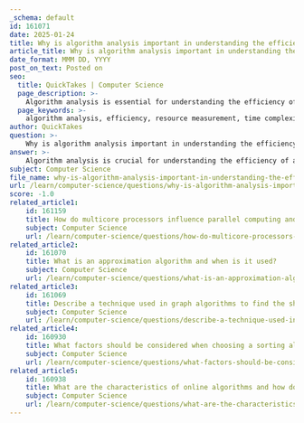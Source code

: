 ```yaml
---
_schema: default
id: 161071
date: 2025-01-24
title: Why is algorithm analysis important in understanding the efficiency of an algorithm?
article_title: Why is algorithm analysis important in understanding the efficiency of an algorithm?
date_format: MMM DD, YYYY
post_on_text: Posted on
seo:
  title: QuickTakes | Computer Science
  page_description: >-
    Algorithm analysis is essential for understanding the efficiency of algorithms by measuring resources, comparing performance, avoiding pitfalls, optimizing memory management, and enabling informed decision-making about algorithm selection.
  page_keywords: >-
    algorithm analysis, efficiency, resource measurement, time complexity, space complexity, Big-O notation, comparative efficiency, performance pitfalls, memory management, informed decision-making
author: QuickTakes
question: >-
    Why is algorithm analysis important in understanding the efficiency of an algorithm?
answer: >-
    Algorithm analysis is crucial for understanding the efficiency of an algorithm for several reasons:\n\n1. **Resource Measurement**: Algorithm analysis helps quantify the resources (time and space) that an algorithm requires to solve a problem. This is essential because an algorithm that performs well on small input sizes may not scale effectively to larger datasets. For instance, a sorting algorithm that works efficiently for an array of length 3 may become impractical for an array of length 10 million. Understanding these resource requirements allows developers to choose the right algorithm based on the expected input size.\n\n2. **Comparative Efficiency**: By analyzing algorithms, we can compare their efficiencies using metrics such as time complexity and space complexity, often expressed in Big-O notation. This notation provides a high-level understanding of how the algorithm's performance will grow as the input size increases. However, it is important to note that real-world performance can be influenced by constants and lower-order terms that Big-O notation does not account for. Therefore, empirical analysis through experimentation can reveal practical performance differences that theoretical analysis might overlook.\n\n3. **Avoiding Performance Pitfalls**: Understanding algorithm efficiency helps identify potential performance pitfalls. For example, an algorithm with a time complexity of $O(2^n)$ may seem comparable to one with $O(n)$ in Big-O notation, but in practice, the former will take significantly longer to execute as the input size grows. Recognizing these differences is vital for selecting algorithms that will perform adequately under expected conditions.\n\n4. **Memory Management**: The efficiency of algorithms can also be significantly affected by memory allocation strategies. An algorithm that requires a large amount of memory may face issues like fragmentation, which can degrade performance. By analyzing how an algorithm manages memory, developers can optimize its performance and ensure it runs smoothly.\n\n5. **Informed Decision-Making**: Algorithm analysis provides the necessary insights for making informed decisions about which algorithms to implement in a given context. By understanding the strengths and weaknesses of different algorithms, developers can select the most appropriate one based on the specific requirements of the task at hand.\n\nIn summary, algorithm analysis is essential for evaluating the efficiency of algorithms, ensuring they are suitable for their intended applications, and optimizing their performance in real-world scenarios. This understanding ultimately leads to better system performance and resource utilization.
subject: Computer Science
file_name: why-is-algorithm-analysis-important-in-understanding-the-efficiency-of-an-algorithm.md
url: /learn/computer-science/questions/why-is-algorithm-analysis-important-in-understanding-the-efficiency-of-an-algorithm
score: -1.0
related_article1:
    id: 161159
    title: How do multicore processors influence parallel computing and algorithm design?
    subject: Computer Science
    url: /learn/computer-science/questions/how-do-multicore-processors-influence-parallel-computing-and-algorithm-design
related_article2:
    id: 161070
    title: What is an approximation algorithm and when is it used?
    subject: Computer Science
    url: /learn/computer-science/questions/what-is-an-approximation-algorithm-and-when-is-it-used
related_article3:
    id: 161069
    title: Describe a technique used in graph algorithms to find the shortest path.
    subject: Computer Science
    url: /learn/computer-science/questions/describe-a-technique-used-in-graph-algorithms-to-find-the-shortest-path
related_article4:
    id: 160930
    title: What factors should be considered when choosing a sorting algorithm?
    subject: Computer Science
    url: /learn/computer-science/questions/what-factors-should-be-considered-when-choosing-a-sorting-algorithm
related_article5:
    id: 160938
    title: What are the characteristics of online algorithms and how do they differ from traditional algorithms?
    subject: Computer Science
    url: /learn/computer-science/questions/what-are-the-characteristics-of-online-algorithms-and-how-do-they-differ-from-traditional-algorithms
---
```


&nbsp;
